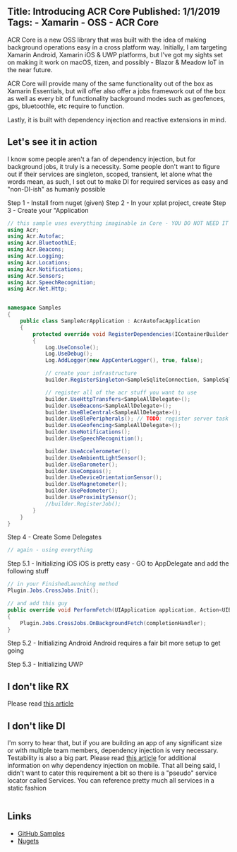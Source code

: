 Title: Introducing ACR Core
Published: 1/1/2019
Tags:
    - Xamarin
    - OSS
    - ACR Core
---
<?# Include "/posts/acrcore-links.md" /?>

ACR Core is a new OSS library that was built with the idea of making background operations easy in a cross platform way.  Initially, I am targeting Xamarin Android, Xamarin iOS & UWP platforms, but I've got my sights set on making it work on macOS, tizen, and possibly - Blazor & Meadow IoT in the near future.

ACR Core will provide many of the same functionality out of the box as Xamarin Essentials, but will offer also offer a jobs framework out of the box as well as every bit of functionality background modes such as geofences, gps, bluetoothle, etc require to function.

Lastly, it is built with dependency injection and reactive extensions in mind.  

## Let's see it in action
I know some people aren't a fan of dependency injection, but for background jobs, it truly is a necessity.  Some people don't want to figure out if their services are singleton, scoped, transient, let alone what the words mean, as such, I set out to make DI for required services as easy and "non-DI-ish" as humanly possible

Step 1 - Install from nuget (given)
Step 2 - In your xplat project, create 
Step 3 - Create your "Application
```csharp
// this sample uses everything imaginable in Core - YOU DO NOT NEED IT ALL
using Acr;
using Acr.Autofac;
using Acr.BluetoothLE;
using Acr.Beacons;
using Acr.Logging;
using Acr.Locations;
using Acr.Notifications;
using Acr.Sensors;
using Acr.SpeechRecognition;
using Acr.Net.Http;


namespace Samples
{
    public class SampleAcrApplication : AcrAutofacApplication
    {
        protected override void RegisterDependencies(IContainerBuilder builder)
        {
            Log.UseConsole();
            Log.UseDebug();
            Log.AddLogger(new AppCenterLogger(), true, false);

            // create your infrastructure
            builder.RegisterSingleton<SampleSqliteConnection, SampleSqliteConnection>();

            // register all of the acr stuff you want to use
            builder.UseHttpTransfers<SampleAllDelegate>();
            builder.UseBeacons<SampleAllDelegate>();
            builder.UseBleCentral<SampleAllDelegate>();
            builder.UseBlePeripherals(); // TODO: register server task instead?
            builder.UseGeofencing<SampleAllDelegate>();
            builder.UseNotifications();
            builder.UseSpeechRecognition();

            builder.UseAccelerometer();
            builder.UseAmbientLightSensor();
            builder.UseBarometer();
            builder.UseCompass();
            builder.UseDeviceOrientationSensor();
            builder.UseMagnetometer();
            builder.UsePedometer();
            builder.UseProximitySensor();
            //builder.RegisterJob();
        }
    }
}
```

Step 4 - Create Some Delegates
```csharp
// again - using everything
```

Step 5.1 - Initializing iOS
iOS is pretty easy - GO to AppDelegate and add the following stuff
```csharp
// in your FinishedLaunching method
Plugin.Jobs.CrossJobs.Init();

// and add this guy
public override void PerformFetch(UIApplication application, Action<UIBackgroundFetchResult> completionHandler)
{
    Plugin.Jobs.CrossJobs.OnBackgroundFetch(completionHandler);
}
```


Step 5.2 - Initializing Android
Android requires a fair bit more setup to get going 

Step 5.3 - Initializing UWP

## I don't like RX
Please read [this article](posts/rx-matters.html)

## I don't like DI
I'm sorry to hear that, but if you are building an app of any significant size or with multiple team members, dependency injection is very necessary.  Testability is also a big part.  Please read [this article](posts/di-matters.html) for additional information on why dependency injection on mobile.  That all being said, I didn't want to cater this requirement a bit so there is a "pseudo" service locator called Services.  You can reference pretty much all services in a static fashion
```csharp
```

## Links
* [GitHub Samples](https://github.com/aritchie/core)
* [Nugets](https://nuget.org/profiles/aritchie)